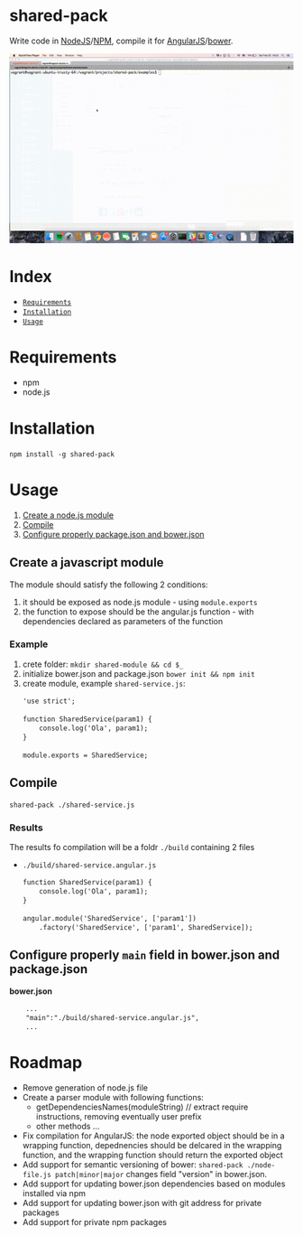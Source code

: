 # shared-pack

Write code in [NodeJS](https://nodejs.org/en/)/[NPM](https://www.npmjs.com/), compile it for [AngularJS](https://angularjs.org/)/[bower](https://bower.io/).



<img src="./docs/usage.gif"/>


# Index
 
* [`Requirements`](#requirements)
* [`Installation`](#installation)
* [`Usage`](#usage)

<a name="requirements" id="requirements"></a>
# Requirements

* npm
* node.js

<a name="installation" id="installation"></a>
# Installation

`npm install -g shared-pack`

<a name="usage"></a>
# Usage

1. [Create a node.js module](#createModule)
2. [Compile](#compile)
3. [Configure properly package.json and bower.json](#setMain)

<a name="createModule"></a>
## Create a javascript module

The module should satisfy the following 2 conditions:

1. it should be exposed as node.js module - using `module.exports`
2. the function to expose should be the angular.js function - with dependencies declared as parameters of the function

### Example

1. crete folder: `mkdir shared-module && cd $_`
2. initialize bower.json and package.json `bower init && npm init`
3. create module, example `shared-service.js`:
 	```
 	'use strict';

	function SharedService(param1) {
		console.log('Ola', param1);
	}

	module.exports = SharedService;
 	``` 

<a name="compile"></a>
## Compile

```
shared-pack ./shared-service.js
```

<a name="result"></a>
### Results

The results fo compilation will be a foldr `./build` containing 2 files

* `./build/shared-service.angular.js`

	```
	function SharedService(param1) {
		console.log('Ola', param1);
	}

	angular.module('SharedService', ['param1'])
		.factory('SharedService', ['param1', SharedService]);
	```



<a name="setMain"></a>
## Configure properly `main` field in bower.json and package.json

**bower.json**

```
	...
	"main":"./build/shared-service.angular.js",
	...
```


# Roadmap

* Remove generation of node.js file
* Create a parser module with following functions:
  * getDependenciesNames(moduleString) // extract require instructions, removing eventually user prefix
  * other methods ...
* Fix compilation for AngularJS: the node exported object should be in a wrapping function, depednencies should be delcared in the wrapping function, and the wrapping function should return the exported object
* Add support for semantic versioning of bower: `shared-pack ./node-file.js patch|minor|major` changes field "version" in bower.json.
* Add support for updating bower.json dependencies based on modules installed via npm
* Add support for updating bower.json with git address for private packages 
* Add support for private npm packages




